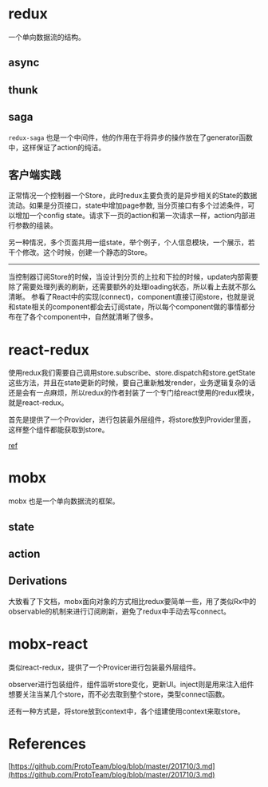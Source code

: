 # redux

一个单向数据流的结构。

## async

## thunk

## saga

`redux-saga` 也是一个中间件，他的作用在于将异步的操作放在了generator函数中，这样保证了action的纯洁。

## 客户端实践

正常情况一个控制器一个Store，此时redux主要负责的是异步相关的State的数据流动。如果是分页接口，state中增加page参数, 当分页接口有多个过滤条件，可以增加一个config state。请求下一页的action和第一次请求一样，action内部进行参数的组装。

另一种情况，多个页面共用一组state，举个例子，个人信息模块，一个展示，若干个修改。这个时候，创建一个静态的Store。

---

当控制器订阅Store的时候，当设计到分页的上拉和下拉的时候，update内部需要除了需要处理列表的刷新，还需要额外的处理loading状态，所以看上去就不那么清晰。
参看了React中的实现(connect)，component直接订阅store，也就是说和state相关的component都会去订阅state，所以每个component做的事情都分布在了各个component中，自然就清晰了很多。

# react-redux

使用redux我们需要自己调用store.subscribe、store.dispatch和store.getState这些方法，并且在state更新的时候，要自己重新触发render，业务逻辑复杂的话还是会有一点麻烦，所以redux的作者封装了一个专门给react使用的redux模块，就是react-redux。

首先是提供了一个Provider，进行包装最外层组件，将store放到Provider里面，这样整个组件都能获取到store。

[ref](https://juejin.cn/post/6847902216234369037)

# mobx

mobx 也是一个单向数据流的框架。

## state 

## action

## Derivations

大致看了下文档，mobx面向对象的方式相比redux要简单一些，用了类似Rx中的observable的机制来进行订阅刷新，避免了redux中手动去写connect。

# mobx-react

类似react-redux，提供了一个Provicer进行包装最外层组件。

observer进行包装组件，组件监听store变化，更新UI。inject则是用来注入组件想要关注当某几个store，而不必去取到整个store，类型connect函数。

还有一种方式是，将store放到context中，各个组建使用context来取store。

# References

[https://github.com/ProtoTeam/blog/blob/master/201710/3.md](https://github.com/ProtoTeam/blog/blob/master/201710/3.md)
